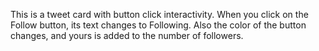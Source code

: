 This is a tweet card with button click interactivity. When you click on the Follow button, its text changes to Following. Also
the color of the button changes, and yours is added to the number of followers.
